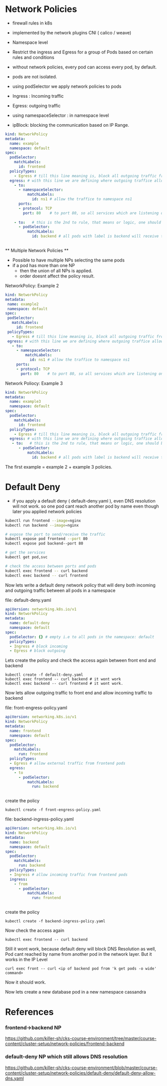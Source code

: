 # Network Policies
- firewall rules in k8s
- implemented by the network plugins CNI ( calico / weave)
- Namespace level
- Restrict the ingress and Egress for a group of Pods based on certain rules and conditions

- without network policies, every pod can access every pod, by default.
- pods are not isolated.

- using podSelector we apply network policies to pods
- Ingress : Incoming traffic
- Egress: outgoing traffic

- using namespaceSelector : in namespace level
- ipBlock: blocking the communication based on IP Range.



```yaml
kind: NetworkPolicy
metadata:
  name: example
  namespace: default
spec:
  podSelector:
    matchLabels:
      id: frontend
  policyTypes:
    - Egress # till this line meaning is, block all outgoing traffic from pods with label as frontend in the namespace 'default'
  egress: # with this line we are defining where outgoing traffice allowed from default:label:frontend
    - to:
      - namespaceSelector:
          matchLabels:
            id: ns1 # allow the traffice to namespace ns1
      ports:
      - protocol: TCP
        port: 80    # to port 80, so all services which are listening on port 80 can receive this traffic in the ns1 namespace.
        
    - to:   # this is the 2nd to rule, that means or logic, one should be true, above one or this.
      - podSelector:
          matchLabels:
            id: backend # all pods with label is backend will receive the traffic across the same namespace.
            
```

** Multiple Network Policies **
- Possible to have multiple NPs selecting the same pods
- if a pod has more than one NP
  - then the union of all NPs is applied.
  - order doesnt affect the policy result.
  
 NetworkPolicy: Example 2
 
 ```yaml
kind: NetworkPolicy
metadata:
  name: example2
  namespace: default
spec:
  podSelector:
    matchLabels:
      id: frontend
  policyTypes:
    - Egress # till this line meaning is, block all outgoing traffic from pods with label as frontend in the namespace 'default'
  egress: # with this line we are defining where outgoing traffice allowed from default:label:frontend
    - to:
      - namespaceSelector:
          matchLabels:
            id: ns1 # allow the traffice to namespace ns1
      ports:
      - protocol: TCP
        port: 80    # to port 80, so all services which are listening on port 80 can receive this traffic in the ns1 namespace.
```

Network Poliocy: Example 3

```yaml
kind: NetworkPolicy
metadata:
  name: example3
  namespace: default
spec:
  podSelector:
    matchLabels:
      id: frontend
  policyTypes:
    - Egress # till this line meaning is, block all outgoing traffic from pods with label as frontend in the namespace 'default'
  egress: # with this line we are defining where outgoing traffice allowed from default:label:frontend
   - to:   # this is the 2nd to rule, that means or logic, one should be true, above one or this.
      - podSelector:
          matchLabels:
            id: backend # all pods with label is backend will receive the traffic across the same namespace.
```

The first example = example 2 + example 3 policies.

# Default Deny
- if you apply a default deny ( default-deny.yaml ), even DNS resolution will not work. so one pod cant reach another pod by name even though later you applied network policies

```bash
kubectl run frontend --image=nginx
kubectl run backend --image=nginx

# expose the port to send/receive the traffic
kubectl expose pod frontend --port 80
kubectl expose pod backend--port 80

# get the services
kubectl get pod,svc

# check the access between ports and pods
kubectl exec frontend -- curl backend 
kubectl exec backend -- curl frontend
```

Now lets write a default deny network policy that will deny both incoming and outgoing traffic between all pods in a namespace

file: default-deny.yaml
```yaml
apiVersion: networking.k8s.io/v1
kind: NetworkPolicy
metadata:
  name: default-deny
  namespace: default
spec:
  podSelector: {} # empty i.e to all pods in the namespace: default
  policyTypes:
  - Ingress # block incoming
  - Egress # block outgoing
```
Lets create the policy and check the access again between front end and backend 
```
kubectl create -f default-deny.yaml
kubectl exec frontend -- curl backend # it wont work 
kubectl exec backend -- curl frontend # it wont work.
```

Now lets allow outgoing traffic to front end and allow incoming traffic to backend

file: front-engress-policy.yaml 
```yaml
apiVersion: networking.k8s.io/v1
kind: NetworkPolicy
metadata:
  name: frontend
  namespace: default
spec:
  podSelector:
    matchLabels:
      run: frontend
  policyTypes:
  - Egress # allow external traffic from frontend pods
  egress:
    - to
      - podSelector:
          matchLabels:
            run: backend
            
```

create the policy
```
kubectl create -f front-engress-policy.yaml
```

file: backend-ingress-policy.yaml 
```yaml
apiVersion: networking.k8s.io/v1
kind: NetworkPolicy
metadata:
  name: backend
  namespace: default
spec:
  podSelector:
    matchLabels:
      run: backend
  policyTypes:
  - Ingress # allow incoming traffic from frontend pods
  ingress:
    - from
      - podSelector:
          matchLabels:
            run: frontend
            
```

create the policy
```
kubectl create -f backend-ingress-policy.yaml
```

Now check the access again 
```
kubectl exec frontend -- curl backend
```
Still it wont work, because default deny will block DNS Resolution as well, Pod cant reached by name from another pod in the network layer. But it works in the IP Level
```
curl exec front -- curl <ip of backend pod from 'k get pods -o wide' command>
```

Now it should work.

Now lets create a new database pod in a new namespace cassandra


# References

### frontend->backend NP
https://github.com/killer-sh/cks-course-environment/tree/master/course-content/cluster-setup/network-policies/frontend-backend

### default-deny NP which still allows DNS resolution
https://github.com/killer-sh/cks-course-environment/blob/master/course-content/cluster-setup/network-policies/default-deny/default-deny-allow-dns.yaml


